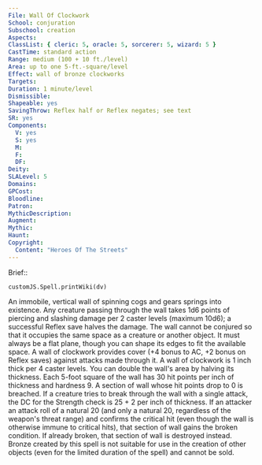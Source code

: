 ```yaml
---
File: Wall Of Clockwork
School: conjuration
Subschool: creation
Aspects: 
ClassList: { cleric: 5, oracle: 5, sorcerer: 5, wizard: 5 }
CastTime: standard action
Range: medium (100 + 10 ft./level)
Area: up to one 5-ft.-square/level
Effect: wall of bronze clockworks
Targets: 
Duration: 1 minute/level
Dismissible: 
Shapeable: yes
SavingThrow: Reflex half or Reflex negates; see text
SR: yes
Components:
  V: yes
  S: yes
  M: 
  F: 
  DF: 
Deity: 
SLALevel: 5
Domains: 
GPCost: 
Bloodline: 
Patron: 
MythicDescription: 
Augment: 
Mythic: 
Haunt: 
Copyright:
  Content: "Heroes Of The Streets"
---
```

Brief:: 

```dataviewjs
customJS.Spell.printWiki(dv)
```

An immobile, vertical wall of spinning cogs and gears springs into existence. Any creature passing through the wall takes 1d6 points of piercing  and slashing damage per 2 caster levels (maximum 10d6); a successful Reflex save halves the damage.  The wall cannot be conjured so that it occupies the same space as a creature or another object. It must always be a flat plane, though you can shape its edges to fit the available space.  A wall of clockwork provides cover (+4 bonus to AC, +2 bonus on Reflex saves) against attacks made through it.  A wall of clockwork is 1 inch thick per 4 caster levels. You can double the wall's area by halving its thickness. Each 5-foot square of the wall has 30 hit points per inch of thickness and hardness 9. A section of wall whose hit points drop to 0 is breached. If a creature tries to break through the wall with a single attack, the DC for the Strength check is 25 + 2 per inch of thickness. If an attacker an attack roll of a natural 20 (and only a natural 20, regardless of the weapon's threat range) and confirms the critical hit (even though the wall is otherwise immune to critical hits), that section of wall gains the broken condition. If already broken, that section of wall is destroyed instead.  Bronze created by this spell is not suitable for use in the creation of other objects (even for the limited duration of the spell) and cannot be sold.
